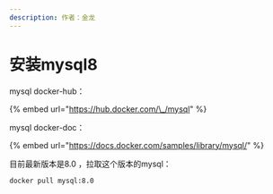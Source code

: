 ```yaml
---
description: 作者：金龙
---
```


# 安装mysql8

mysql docker-hub：

{% embed url="https://hub.docker.com/\_/mysql" %}

mysql docker-doc：

{% embed url="https://docs.docker.com/samples/library/mysql/" %}

目前最新版本是8.0 ，拉取这个版本的mysql：

```text
docker pull mysql:8.0
```







